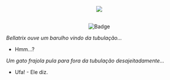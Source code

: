 <div align="center">
  <img src="https://github.com/CatBoxArtsCo/Totalitaire/assets/101335613/70b6e535-dd5f-404c-9247-123344b2b6b3">
  <br><br>
  
   ![Badge](https://img.shields.io/badge/status-CONCLUÍDo-white?style=for-the-badge&logo=)
</div>

<i>Bellatrix ouve um barulho vindo da tubulação...</i>
- Hmm...?

<i>Um gato frajola pula para fora da tubulação desajeitadamente...</i>

- Ufa! - Ele diz.
